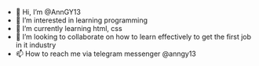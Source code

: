 - 👋 Hi, I’m @AnnGY13
- 👀 I’m interested in learning programming
- 🌱 I’m currently learning html, css
- 💞️ I’m looking to collaborate on how to learn effectively to get the first job in it industry
- 📫 How to reach me via telegram messenger @anngy13

<!---
AnnGY13/AnnGY13 is a ✨ special ✨ repository because its `README.md` (this file) appears on your GitHub profile.
You can click the Preview link to take a look at your changes.
--->
